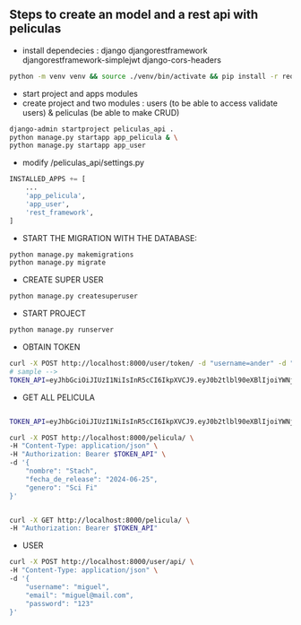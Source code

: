 ## Steps to create an model and a rest api with peliculas

- install dependecies : django djangorestframework  djangorestframework-simplejwt  django-cors-headers

```bash
python -m venv venv && source ./venv/bin/activate && pip install -r requirements.txt
```
- start project and apps modules
- create project and two modules : users (to be able to access validate users) & peliculas (be able to make CRUD)

```bash
django-admin startproject peliculas_api .
python manage.py startapp app_pelicula & \
python manage.py startapp app_user
```
- modify /peliculas_api/settings.py

```python
INSTALLED_APPS += [
    ...
    'app_pelicula',
    'app_user',
    'rest_framework', 
]
```
- START THE MIGRATION WITH THE DATABASE:

```bash
python manage.py makemigrations
python manage.py migrate
```

- CREATE SUPER USER
```bash
python manage.py createsuperuser
```


- START PROJECT 
```bash
python manage.py runserver 
```


- OBTAIN TOKEN 
```bash
curl -X POST http://localhost:8000/user/token/ -d "username=ander" -d "password=123"
# sample -->
TOKEN_API=eyJhbGciOiJIUzI1NiIsInR5cCI6IkpXVCJ9.eyJ0b2tlbl90eXBlIjoiYWNjZXNzIiwiZXhwIjoxNzE5MzQxMTc4LCJpYXQiOjE3MTkzNDA4NzgsImp0aSI6ImE5ODNlZTk0MjU5OTQ5ZWNiYWQ5ZGNkNjgxZGUxNTk1IiwidXNlcl9pZCI6MX0.Qmxwp1TNjwz_WM892z7UN5USvAyvXHgFHHcSOcGIKlI
```

- GET ALL PELICULA
```bash

TOKEN_API=eyJhbGciOiJIUzI1NiIsInR5cCI6IkpXVCJ9.eyJ0b2tlbl90eXBlIjoiYWNjZXNzIiwiZXhwIjoxNzE5MzQxMTc4LCJpYXQiOjE3MTkzNDA4NzgsImp0aSI6ImE5ODNlZTk0MjU5OTQ5ZWNiYWQ5ZGNkNjgxZGUxNTk1IiwidXNlcl9pZCI6MX0.Qmxwp1TNjwz_WM892z7UN5USvAyvXHgFHHcSOcGIKlI

curl -X POST http://localhost:8000/pelicula/ \
-H "Content-Type: application/json" \
-H "Authorization: Bearer $TOKEN_API" \
-d '{
    "nombre": "Stach",
    "fecha_de_release": "2024-06-25",
    "genero": "Sci Fi"
}'


curl -X GET http://localhost:8000/pelicula/ \
-H "Authorization: Bearer $TOKEN_API"


```

- USER

```bash
curl -X POST http://localhost:8000/user/api/ \
-H "Content-Type: application/json" \
-d '{
    "username": "miguel",
    "email": "miguel@mail.com",
    "password": "123"
}'
```








